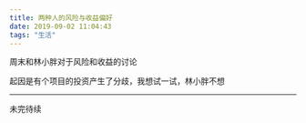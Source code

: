 ```yaml
---
title: 两种人的风险与收益偏好
date: 2019-09-02 11:04:43
tags: "生活"
---
```


周末和林小胖对于风险和收益的讨论

起因是有个项目的投资产生了分歧，我想试一试，林小胖不想

---

未完待续